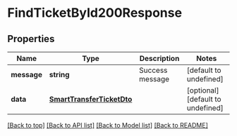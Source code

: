 # FindTicketById200Response

## Properties

|Name | Type | Description | Notes|
|------------ | ------------- | ------------- | -------------|
|**message** | **string** | Success message | [default to undefined]|
|**data** | [**SmartTransferTicketDto**](SmartTransferTicketDto.md) |  | [optional] [default to undefined]|




[[Back to top]](#) [[Back to API list]](../../README.md#documentation-for-api-endpoints) [[Back to Model list]](../../README.md#documentation-for-models) [[Back to README]](../../README.md)
